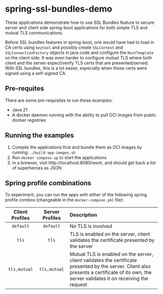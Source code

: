 # spring-ssl-bundles-demo

These applications demonstrate how to use SSL Bundles feature to secure server and client side spring-boot applications for both simple TLS and mutual TLS communications.

Before SSL bundles features in spring-boot, one would have had to load in CA certs using `keytool` and possibly create `SSLContext` and `SSLConnectionFactory` objects in java code and configure the `RestTemplate` on the client side. It was even harder to configure mutual TLS where both client and the server expect/verify TLS certs that are presented/served. With SSL bundles, this is a lot easier, especially when those certs were signed using a self-signed CA.

## Pre-requites

There are some pre-requisites to run these examples:

- Java 21
- A docker daemon running with the ability to pull OCI images from public docker registries

## Running the examples

1. Compile the applications first and bundle them as OCI images by running: `./build-app-images.sh`
2. Run `docker compose up` to start the applications
3. In a browser, visit http://localhost:8080/work, and should get back a list of superheroes as JSON

## Spring profile combinations

To experiment, you can run the apps with either of the following spring profile combos (changeable in the `docker-compose.yml` file):

|  Client Profiles  |  Server Profiles  | Description                                                                                                                                                                                    |
|:-----------------:|:-----------------:|:-----------------------------------------------------------------------------------------------------------------------------------------------------------------------------------------------|
|     `default`     |     `default`     | No TLS is involved                                                                                                                                                                             |
|       `tls`       |       `tls`       | TLS is enabled on the server, client validates the certificate presented by the server                                                                                                         |
|   `tls,mutual`    |   `tls,mutual`    | Mutual TLS is enabled on the server, client validates the certificate presented by the server. Client also presents a certificate of its own, the server validates it on receiving the request |